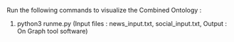Run the following commands to visualize the Combined Ontology : 
1. python3 runme.py (Input files : news_input.txt, social_input.txt, Output : On Graph tool software)
